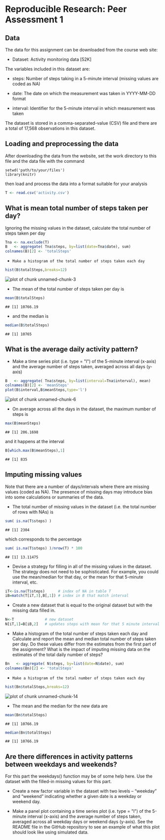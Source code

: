 # Reproducible Research: Peer Assessment 1
## Data

The data for this assignment can be downloaded from the course web site:

*    Dataset: Activity monitoring data [52K]

The variables included in this dataset are:

*    steps: Number of steps taking in a 5-minute interval (missing values are coded as NA)

*    date: The date on which the measurement was taken in YYYY-MM-DD format

*    interval: Identifier for the 5-minute interval in which measurement was taken

The dataset is stored in a comma-separated-value (CSV) file and there are a total of 17,568 observations in this dataset.


## Loading and preprocessing the data

After downloading the data from the website, set the work directory to this file and the data file with the command

    setwd('path/to/your/files')
    library(knitr)

then load and process the data into a format suitable for your analysis

```r
T <- read.csv('activity.csv')
```


## What is mean total number of steps taken per day?

Ignoring the missing values in the dataset, calculate the total number of steps taken per day



```r
Tna <- na.exclude(T)
B   <- aggregate( Tna$steps, by=list(date=Tna$date), sum)
colnames(B)[2] <- 'totalSteps'
```

*     Make a histogram of the total number of steps taken each day


```r
hist(B$totalSteps,breaks=12)
```

![plot of chunk unnamed-chunk-3](figure/unnamed-chunk-3-1.png) 

*    The mean of the total number of steps taken per day is

```r
mean(B$totalSteps)
```

```
## [1] 10766.19
```

*    and the median is

```r
median(B$totalSteps)
```

```
## [1] 10765
```








## What is the average daily activity pattern?

*    Make a time series plot (i.e. type = "l") of the 5-minute interval (x-axis) and the average number of steps taken, averaged across all days (y-axis)

```r
B   <- aggregate( Tna$steps, by=list(interval=Tna$interval), mean)
colnames(B)[2] <- 'meanSteps'
plot(B$interval,B$meanSteps,type='l')
```

![plot of chunk unnamed-chunk-6](figure/unnamed-chunk-6-1.png) 

*   On average across all the days in the dataset, the maximum number of steps is

```r
max(B$meanSteps)
```

```
## [1] 206.1698
```
and it happens at the interval

```r
B[which.max(B$meanSteps),1]
```

```
## [1] 835
```





## Imputing missing values

Note that there are a number of days/intervals where there are missing values (coded as NA). The presence of missing days may introduce bias into some calculations or summaries of the data.

*    The total number of missing values in the dataset (i.e. the total number of rows with NAs) is


```r
sum( is.na(T$steps) )
```

```
## [1] 2304
```
which corresponds to the percentage 

```r
sum( is.na(T$steps) )/nrow(T) * 100
```

```
## [1] 13.11475
```





*    Devise a strategy for filling in all of the missing values in the dataset. The strategy does not need to be  sophisticated. For example, you could use the mean/median for that day, or the mean for that 5-minute interval, etc.

```r
iT<-is.na(T$steps)      # index of NA in table T
iB=match(T[iT,3],B[,1]) # index in B that match interval
```

*   Create a new dataset that is equal to the original dataset but with the missing data filled in.

```r
N<-T              # new dataset
N[iT,1]=B[iB,2]   # updates steps with mean for that 5 minute interval 
```


*   Make a histogram of the total number of steps taken each day and Calculate and report the mean and median total  number of steps taken per day. Do these values differ from the estimates from the first part of the assignment? What is the impact of imputing missing data on the estimates of the total daily number of steps?


```r
Bn   <- aggregate( N$steps, by=list(date=N$date), sum)
colnames(Bn)[2] <- 'totalSteps'
```

*     Make a histogram of the total number of steps taken each day


```r
hist(Bn$totalSteps,breaks=12)
```

![plot of chunk unnamed-chunk-14](figure/unnamed-chunk-14-1.png) 

*    The mean and the median for the new data are

```r
mean(Bn$totalSteps)
```

```
## [1] 10766.19
```

```r
median(Bn$totalSteps)
```

```
## [1] 10766.19
```



## Are there differences in activity patterns between weekdays and weekends?

For this part the weekdays() function may be of some help here. Use the dataset with the filled-in missing values for this part.

*    Create a new factor variable in the dataset with two levels – “weekday” and “weekend” indicating whether a given  date is a weekday or weekend day.

*    Make a panel plot containing a time series plot (i.e. type = "l") of the 5-minute interval (x-axis) and the average  number of steps taken, averaged across all weekday days or weekend days (y-axis). See the README file in the GitHub repository to see an example of what this plot should look like using simulated data.
